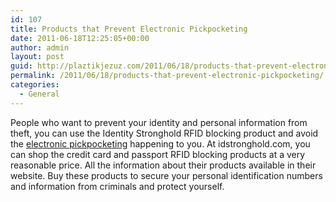 ```yaml
---
id: 107
title: Products that Prevent Electronic Pickpocketing
date: 2011-06-18T12:25:05+00:00
author: admin
layout: post
guid: http://plaztikjezuz.com/2011/06/18/products-that-prevent-electronic-pickpocketing/
permalink: /2011/06/18/products-that-prevent-electronic-pickpocketing/
categories:
  - General
---
```

People who want to prevent your identity and personal information from theft, you can use the Identity Stronghold RFID blocking product and avoid the [electronic pickpocketing](http://www.idstronghold.com/) happening to you. At idstronghold.com, you can shop the credit card and passport RFID blocking products at a very reasonable price. All the information about their products available in their website. Buy these products to secure your personal identification numbers and information from criminals and protect yourself.